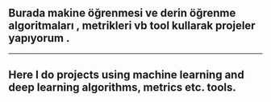 ## Burada makine öğrenmesi ve derin öğrenme algoritmaları , metrikleri vb tool kullarak projeler yapıyorum .
---
## Here I do projects using machine learning and deep learning algorithms, metrics etc. tools.